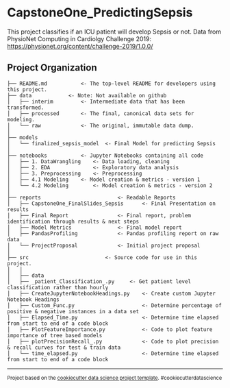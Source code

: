CapstoneOne_PredictingSepsis
==============================

This project classifies if an ICU patient will develop Sepsis or not. 
Data from PhysioNet Computing in Cardiolgy Challenge 2019: https://physionet.org/content/challenge-2019/1.0.0/

Project Organization
------------
    ├── README.md         	<- The top-level README for developers using this project.
    ├── data		  	<- Note: Not available on github
    │   ├── interim       	<- Intermediate data that has been transformed.
    │   ├── processed     	<- The final, canonical data sets for modeling.
    │   └── raw            	<- The original, immutable data dump.
    │
    ├── models         
    │   └── finalized_sepsis_model  <- Final Model for predicting Sepsis
    │
    ├── notebooks          	<- Jupyter Notebooks containing all code
    │   ├── 1. DataWrangling  	<- Data loading, cleaning
    │   ├── 2. EDA            	<- Exploratory data analysis
    │   ├── 3. Preprocessing  	<- Preprocessing
    │   ├── 4.1 Modeling  	<- Model creation & metrics - version 1
    │   └── 4.2 Modeling       	<- Model creation & metrics - version 2
    │
    ├── reports             			<- Readable Reports
    │   ├── CapstoneOne_FinalSlides_Sepsis      <- Final Presentation on results
    │   ├── Final Report    			<- Final report, problem identification through results & next steps
    │   ├── Model Metrics   			<- Final model report
    │   ├── PandasProfiling 			<- Pandas profiling report on raw data
    │   └── ProjectProposal 			<- Initial project proposal
    │
    ├── src                			<- Source code for use in this project.
    │   │
    │   ├── data        
    │   ├── _patient_Classification_.py    	<- Get patient level classification rather than hourly 
    │   ├── CreateJupyterNotebookHeadings.py    <- Create custom Jupyter Notebook Headings
    │   ├── Custom_Func.py                      <- Determine percentage of positive & negative instances in a data set
    │   ├── Elapsed_Time.py                     <- Determine time elapsed from start to end of a code block
    │   ├── PlotFeatureImportance.py            <- Code to plot feature importance of tree based models
    │   ├── plotPrecisionRecall_.py             <- Code to plot precision & recall curves for test & train data
    │   └── time_elapsed.py                     <- Determine time elapsed from start to end of a code block
 

--------

<p><small>Project based on the <a target="_blank" href="https://drivendata.github.io/cookiecutter-data-science/">cookiecutter data science project template</a>. #cookiecutterdatascience</small></p>
